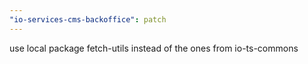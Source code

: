 ```yaml
---
"io-services-cms-backoffice": patch
---
```


use local package fetch-utils instead of the ones from io-ts-commons

